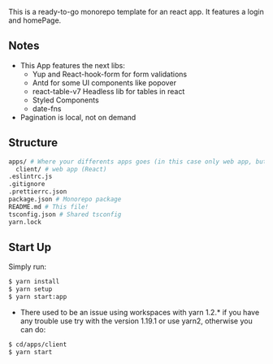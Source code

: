 This is a ready-to-go monorepo template for an react app. It features a login and homePage.

## Notes
* This App features the next libs:
    * Yup and React-hook-form for form validations
    * Antd for some UI components like popover
    * react-table-v7 Headless lib for tables in react
    * Styled Components
    * date-fns
* Pagination is local, not on demand
## Structure

```bash
apps/ # Where your differents apps goes (in this case only web app, but you can put here the backend an mobile app)
  client/ # web app (React)
.eslintrc.js
.gitignore
.prettierrc.json
package.json # Monorepo package
README.md # This file!
tsconfig.json # Shared tsconfig
yarn.lock
```

## Start Up

Simply run:

```bash
$ yarn install
$ yarn setup
$ yarn start:app
```

*   There used to be an issue using workspaces with yarn 1.2.* if you have any trouble use try with the version 1.19.1 or use yarn2, otherwise you can do:

```bash
$ cd/apps/client
$ yarn start
```